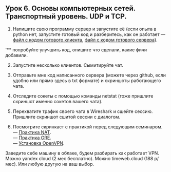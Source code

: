 ## Урок 6. Основы компьютерных сетей. Транспортный уровень. UDP и TCP.

1. Напишите свою программу сервер и запустите её (если опыта в python нет, запустите готовый код и разберитесь, как он работает — [файл с кодом готового клиента](https://gbcdn.mrgcdn.ru/uploads/asset/5564624/attachment/caf6ce6b4f592706b8a5d933416f471a.py), [файл с кодом готового сервера](https://gbcdn.mrgcdn.ru/uploads/asset/5564625/attachment/75bbb2a76f42dd34b7c4ea763cb57d1e.py)).

'\*\* попробуйте улучшить код, опишите что сделали, какие фичи добавили.

2. Запустите несколько клиентов. Сымитируйте чат.

3. Отправьте мне код написанного сервера (можете через github, если удобно или прямо здесь в txt формате) и скриншоты работающего чата.

4. Отследите сокеты с помощью команды netstat (тоже пришлите скриншот именно сокетов вашего чата).

5. Перехватите трафик своего чата в Wireshark и cшейте сессию. Пришлите скриншот сшитой сессии с диалогом.

6. Посмотрите скринкаст с практикой перед следующим семинаром.  
   — [Практика NAT](https://gbcdn.mrgcdn.ru/uploads/asset/5564636/attachment/2b4d2a22f47c0372c2870d9556d3740d.mp4).  
   — [Практика GRE](https://gbcdn.mrgcdn.ru/uploads/asset/5564638/attachment/707dc0fd1600f939dd994ca3f98ee137.mp4).  
   — [Установка OpenVPN](https://gbcdn.mrgcdn.ru/uploads/asset/5564640/attachment/f9860bf407c4f3ec99141ed0170839b2.mp4).

Заведите себе машину в облаке, будем разбирать как работает VPN. Можно yandex cloud (2 мес бесплатно). Можно timeweb.cloud (188 р/мес). Или любую другую на ваш выбор.
